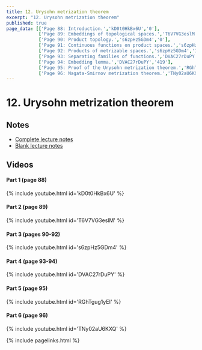 ```yaml
---
title: 12. Urysohn metrization theorem
excerpt: "12. Urysohn metrization theorem"
published: true
page_data: [['Page 88: Introduction.','kD0t0HkBx6U','0'],
            ['Page 89: Embeddings of topological spaces.','T6V7VG3eslM','0'],
            ['Page 90: Product topology.','s6zpHz5GDm4','0'],
            ['Page 91: Continuous functions on product spaces.','s6zpHz5GDm4','566'],
            ['Page 92: Products of metrizable spaces.','s6zpHz5GDm4','1005'],
            ['Page 93: Separating families of functions.','DVAC27rDuPY','0'],
            ['Page 94: Embedding lemma.','DVAC27rDuPY','419'],
            ['Page 95: Proof of the Urysohn metrization theorem.','RGhTgug1yEI','0'],
            ['Page 96: Nagata-Smirnov metrization theorem.','TNy02aU6KXQ','0']]
---
```




# 12. Urysohn metrization theorem

## Notes

* [Complete lecture notes]({{site.baseurl}}/assets/notes/mth427_notes_11.pdf)
* [Blank lecture notes]({{site.baseurl}}/assets/blank_notes/mth427_blanks_11.pdf)

## Videos

#### Part 1 (page 88)

{% include youtube.html id='kD0t0HkBx6U' %}

#### Part 2 (page 89)

{% include youtube.html id='T6V7VG3eslM' %}

#### Part 3 (pages 90-92)

{% include youtube.html id='s6zpHz5GDm4' %}

#### Part 4 (page 93-94)

{% include youtube.html id='DVAC27rDuPY' %}

#### Part 5 (page 95)

{% include youtube.html id='RGhTgug1yEI' %}

#### Part 6 (page 96)

{% include youtube.html id='TNy02aU6KXQ' %}



{% include pagelinks.html %}
